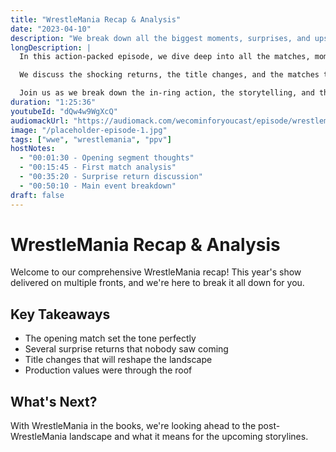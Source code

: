 ```yaml
---
title: "WrestleMania Recap & Analysis"
date: "2023-04-10"
description: "We break down all the biggest moments, surprises, and upsets from this year's WrestleMania!"
longDescription: |
  In this action-packed episode, we dive deep into all the matches, moments, and surprises from WrestleMania. From the opening match to the main event, we leave no stone unturned in our analysis.

  We discuss the shocking returns, the title changes, and the matches that stole the show. Plus, we share our thoughts on what these developments mean for the future of WWE programming in the coming months.

  Join us as we break down the in-ring action, the storytelling, and the production value of the biggest show of the year. Whether you loved it or had some criticisms, this episode has something for every wrestling fan.
duration: "1:25:36"
youtubeId: "dQw4w9WgXcQ"
audiomackUrl: "https://audiomack.com/wecominforyoucast/episode/wrestlemania-recap-analysis"
image: "/placeholder-episode-1.jpg"
tags: ["wwe", "wrestlemania", "ppv"]
hostNotes:
  - "00:01:30 - Opening segment thoughts"
  - "00:15:45 - First match analysis"
  - "00:35:20 - Surprise return discussion"
  - "00:50:10 - Main event breakdown"
draft: false
---
```


# WrestleMania Recap & Analysis

Welcome to our comprehensive WrestleMania recap! This year's show delivered on multiple fronts, and we're here to break it all down for you.

## Key Takeaways

- The opening match set the tone perfectly
- Several surprise returns that nobody saw coming
- Title changes that will reshape the landscape
- Production values were through the roof

## What's Next?

With WrestleMania in the books, we're looking ahead to the post-WrestleMania landscape and what it means for the upcoming storylines.
